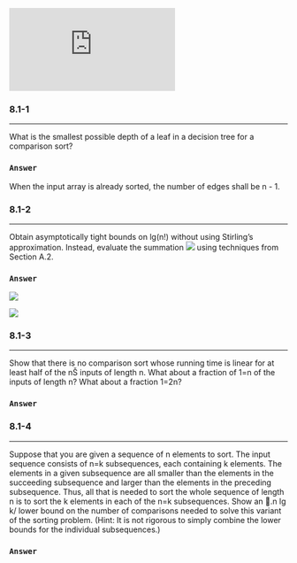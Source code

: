 ![](http://latex.codecogs.com/gif.latex?)
### 8.1-1
***
What is the smallest possible depth of a leaf in a decision tree for a comparison sort?

### `Answer`
When the input array is already sorted, the number of edges shall be n - 1.



### 8.1-2
***
Obtain asymptotically tight bounds on lg(n!) without using Stirling’s approximation. Instead, evaluate the summation ![](http://latex.codecogs.com/gif.latex?\sum_{k\=\1}^{n}{lgk}) using techniques from Section A.2.

### `Answer`
![](http://latex.codecogs.com/gif.latex?%0d%0a\\sum_{k=1}^n\\lg{k}%20\\le%20\\sum_{k=1}^n\\lg{n}%20=%20n\\lg{n}%20=%20O\(n\\lg{n}\)%20)

![](http://latex.codecogs.com/gif.latex?%0d%0a\\sum_{k=1}^n\\lg{k}%20\\ge%20\\lg{\\sqrt{n}^n}%20=%20\\frac{n}{2}\\lg{n}%20=%20O\(n\\lg{n}\)%20)


### 8.1-3
***
Show that there is no comparison sort whose running time is linear for at least half of the nŠ inputs of length n. What about a fraction of 1=n of the inputs of length n? What about a fraction 1=2n?

### `Answer`




### 8.1-4
***
Suppose that you are given a sequence of n elements to sort. The input sequence consists of n=k subsequences, each containing k elements. The elements in a given subsequence are all smaller than the elements in the succeeding subsequence and larger than the elements in the preceding subsequence. Thus, all that is needed to sort the whole sequence of length n is to sort the k elements in each of the n=k subsequences. Show an 􏰂.n lg k/ lower bound on the number of comparisons needed to solve this variant of the sorting problem. (Hint: It is not rigorous to simply combine the lower bounds for the individual subsequences.)

### `Answer`



